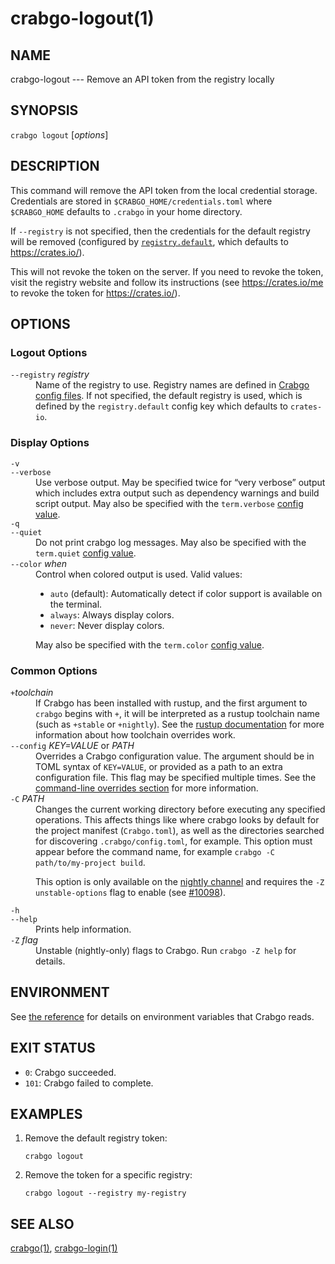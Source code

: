 # crabgo-logout(1)

## NAME

crabgo-logout --- Remove an API token from the registry locally

## SYNOPSIS

`crabgo logout` [_options_]

## DESCRIPTION

This command will remove the API token from the local credential storage.
Credentials are stored in `$CRABGO_HOME/credentials.toml` where `$CRABGO_HOME`
defaults to `.crabgo` in your home directory.

If `--registry` is not specified, then the credentials for the default
registry will be removed (configured by
[`registry.default`](../reference/config.html#registrydefault), which defaults
to <https://crates.io/>).

This will not revoke the token on the server. If you need to revoke the token,
visit the registry website and follow its instructions (see
<https://crates.io/me> to revoke the token for <https://crates.io/>).

## OPTIONS

### Logout Options

<dl>
<dt class="option-term" id="option-crabgo-logout---registry"><a class="option-anchor" href="#option-crabgo-logout---registry"></a><code>--registry</code> <em>registry</em></dt>
<dd class="option-desc">Name of the registry to use. Registry names are defined in <a href="../reference/config.html">Crabgo config
files</a>. If not specified, the default registry is used,
which is defined by the <code>registry.default</code> config key which defaults to
<code>crates-io</code>.</dd>


</dl>

### Display Options

<dl>
<dt class="option-term" id="option-crabgo-logout--v"><a class="option-anchor" href="#option-crabgo-logout--v"></a><code>-v</code></dt>
<dt class="option-term" id="option-crabgo-logout---verbose"><a class="option-anchor" href="#option-crabgo-logout---verbose"></a><code>--verbose</code></dt>
<dd class="option-desc">Use verbose output. May be specified twice for “very verbose” output which
includes extra output such as dependency warnings and build script output.
May also be specified with the <code>term.verbose</code>
<a href="../reference/config.html">config value</a>.</dd>


<dt class="option-term" id="option-crabgo-logout--q"><a class="option-anchor" href="#option-crabgo-logout--q"></a><code>-q</code></dt>
<dt class="option-term" id="option-crabgo-logout---quiet"><a class="option-anchor" href="#option-crabgo-logout---quiet"></a><code>--quiet</code></dt>
<dd class="option-desc">Do not print crabgo log messages.
May also be specified with the <code>term.quiet</code>
<a href="../reference/config.html">config value</a>.</dd>


<dt class="option-term" id="option-crabgo-logout---color"><a class="option-anchor" href="#option-crabgo-logout---color"></a><code>--color</code> <em>when</em></dt>
<dd class="option-desc">Control when colored output is used. Valid values:</p>
<ul>
<li><code>auto</code> (default): Automatically detect if color support is available on the
terminal.</li>
<li><code>always</code>: Always display colors.</li>
<li><code>never</code>: Never display colors.</li>
</ul>
<p>May also be specified with the <code>term.color</code>
<a href="../reference/config.html">config value</a>.</dd>


</dl>

### Common Options

<dl>

<dt class="option-term" id="option-crabgo-logout-+toolchain"><a class="option-anchor" href="#option-crabgo-logout-+toolchain"></a><code>+</code><em>toolchain</em></dt>
<dd class="option-desc">If Crabgo has been installed with rustup, and the first argument to <code>crabgo</code>
begins with <code>+</code>, it will be interpreted as a rustup toolchain name (such
as <code>+stable</code> or <code>+nightly</code>).
See the <a href="https://rust-lang.github.io/rustup/overrides.html">rustup documentation</a>
for more information about how toolchain overrides work.</dd>


<dt class="option-term" id="option-crabgo-logout---config"><a class="option-anchor" href="#option-crabgo-logout---config"></a><code>--config</code> <em>KEY=VALUE</em> or <em>PATH</em></dt>
<dd class="option-desc">Overrides a Crabgo configuration value. The argument should be in TOML syntax of <code>KEY=VALUE</code>,
or provided as a path to an extra configuration file. This flag may be specified multiple times.
See the <a href="../reference/config.html#command-line-overrides">command-line overrides section</a> for more information.</dd>


<dt class="option-term" id="option-crabgo-logout--C"><a class="option-anchor" href="#option-crabgo-logout--C"></a><code>-C</code> <em>PATH</em></dt>
<dd class="option-desc">Changes the current working directory before executing any specified operations. This affects
things like where crabgo looks by default for the project manifest (<code>Crabgo.toml</code>), as well as
the directories searched for discovering <code>.crabgo/config.toml</code>, for example. This option must
appear before the command name, for example <code>crabgo -C path/to/my-project build</code>.</p>
<p>This option is only available on the <a href="https://doc.rust-lang.org/book/appendix-07-nightly-rust.html">nightly
channel</a> and
requires the <code>-Z unstable-options</code> flag to enable (see
<a href="https://github.com/rust-lang/crabgo/issues/10098">#10098</a>).</dd>


<dt class="option-term" id="option-crabgo-logout--h"><a class="option-anchor" href="#option-crabgo-logout--h"></a><code>-h</code></dt>
<dt class="option-term" id="option-crabgo-logout---help"><a class="option-anchor" href="#option-crabgo-logout---help"></a><code>--help</code></dt>
<dd class="option-desc">Prints help information.</dd>


<dt class="option-term" id="option-crabgo-logout--Z"><a class="option-anchor" href="#option-crabgo-logout--Z"></a><code>-Z</code> <em>flag</em></dt>
<dd class="option-desc">Unstable (nightly-only) flags to Crabgo. Run <code>crabgo -Z help</code> for details.</dd>


</dl>


## ENVIRONMENT

See [the reference](../reference/environment-variables.html) for
details on environment variables that Crabgo reads.


## EXIT STATUS

* `0`: Crabgo succeeded.
* `101`: Crabgo failed to complete.


## EXAMPLES

1. Remove the default registry token:

       crabgo logout

2. Remove the token for a specific registry:

       crabgo logout --registry my-registry

## SEE ALSO
[crabgo(1)](crabgo.html), [crabgo-login(1)](crabgo-login.html)
